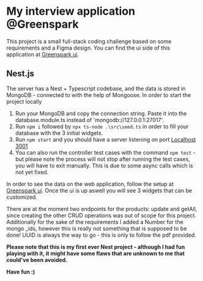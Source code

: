 # My interview application @Greenspark

This project is a small full-stack coding challenge based on some requirements and a Figma design. 
You can find the ui side of this application at [Greenspark ui](https://github.com/vasstekla/greenspark).

## Nest.js

The server has a Nest + Typescript codebase, and the data is stored in MongoDB - connected to with the help of Mongoose. 
In order to start the project locally 

1. Run your MongoDB and copy the connection string. Paste it into the database.module.ts instead of 'mongodb://127.0.0.1:27017'.
2. Run `npm i` followed by `npx ts-node .\src\seed.ts` in order to fill your database with the 3 initial widgets.
3. Run `npm start` and you should have a server listening on port [Localhost 3001](http://localhost:3000/)
4. You can also run the controller test cases with the command `npm test` - but please note the process will not stop after running the test cases, you will have to exit manually. This is due to some async calls which is not yet fixed. 

In order to see the data on the web application, follow the setup at [Greenspark ui](https://github.com/vasstekla/greenspark).
Once the ui is up aswell you will see 3 widgets that can be customized. 

There are at the moment two endpoints for the products: update and getAll, since creating the other CRUD operations was out of scope for this project. 
Additionally for the sake of the requirements I added a Number for the mongo _ids, however this is really not something that is supposed to be done! UUID is always the way to go - this is only to follow the pdf provided. 

**Please note that this is my first ever Nest project - although I had fun playing with it, it might have some flaws that are unknown to me that could've been avoided.**

**Have fun :)**

